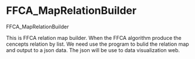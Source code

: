 # FFCA_MapRelationBuilder
FFCA_MapRelationBuilder

This is FFCA relation map builder.
When the FFCA algorithm produce the cencepts relation by list.
We need use the program to bulid the relation map and output to a json data.
The json will be use to data visualization web.
